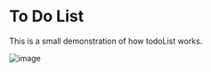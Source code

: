 # To Do List 

This is a small demonstration of how todoList works. 

![image](https://github.com/ShakshiAgl/to-do-list/assets/119099193/5108d2a7-cc99-4e0d-86ac-bf1268adff72)
